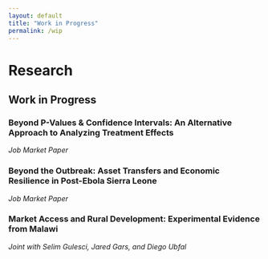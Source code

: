 ```yaml
---
layout: default
title: "Work in Progress"
permalink: /wip
---
```


# Research

## Work in Progress

<div class="pub-list">

<div class="pub-item">
  <h3 class="pub-title">
      Beyond P-Values & Confidence Intervals: An Alternative Approach to Analyzing Treatment Effects
  </h3>
  <div class="pub-meta">
    <em>Job Market Paper </em><br>
  </div>
  </details>
</div>



<div class="pub-item">
  <h3 class="pub-title">
      Beyond the Outbreak: Asset Transfers and Economic Resilience in Post-Ebola Sierra Leone
  </h3>
  <div class="pub-meta">
    <em>Job Market Paper </em><br>
  </div>
  </details>
</div>



<div class="pub-item">
  <h3 class="pub-title">
      Market Access and Rural Development: Experimental Evidence from Malawi
  </h3>
  <div class="pub-meta">
    <em>Joint with Selim Gulesci, Jared Gars, and Diego Ubfal </em><br>
  </div>
</div>

